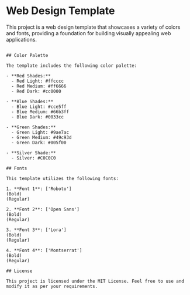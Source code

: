 # Web Design Template

This project is a web design template that showcases a variety of colors and fonts, providing a foundation for building visually appealing web applications.
```

## Color Palette

The template includes the following color palette:

- **Red Shades:**
  - Red Light: #ffcccc
  - Red Medium: #ff6666
  - Red Dark: #cc0000

- **Blue Shades:**
  - Blue Light: #cce5ff
  - Blue Medium: #66b3ff
  - Blue Dark: #0033cc

- **Green Shades:**
  - Green Light: #9ae7ac
  - Green Medium: #49c93d
  - Green Dark: #005f00

- **Silver Shade:**
  - Silver: #C0C0C0

## Fonts

This template utilizes the following fonts:

1. **Font 1**: ['Roboto']
(Bold)
(Regular)

2. **Font 2**: ['Open Sans']
(Bold)
(Regular)

3. **Font 3**: ['Lora']
(Bold)
(Regular)

4. **Font 4**: ['Montserrat']
(Bold)
(Regular)

## License

This project is licensed under the MIT License. Feel free to use and modify it as per your requirements.

